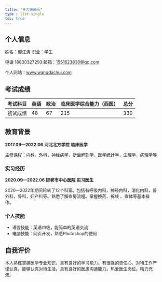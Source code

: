 ```yaml
---
title: "王大锤简历"
type : list-single
toc: true
---
```


## 个人信息 ##

姓名：郝江涛          	职业：学生

电话 18830327293      邮箱：1551623830@qq.com

个人网站：www.wangdachui.com

## 考试成绩

| 考试科目 | 英语 | 政治 | 临床医学综合能力（西医） | 总分 |
| -------- | ---- | ---- | ------------------------ | ---- |
| 初试成绩 | 48   | 67   | 215                      | 330  |



## 教育背景

**2017.09—2022.06**						**河北北方学院** 						**临床医学**

主修课程：内科，外科，神经病学，断面解剖学，医学统计学，生理学，病理学等

### 实习经历

**2020.09—2022.06** 						**邯郸市中心医院** 					**实习医生**

2020—2022年期间轮转了12个科室。包括有呼吸内科，神经内科，消化内科，普外科，骨科，妇产科等。熟悉了解查房流程。掌握换药、拆线 、查体等基本操作。

### 个人技能

- 语言技能：英语四级，能简单的英语交流
- 电脑技能：网页开发，熟悉Photoshop的使用

## 自我评价

本人熟练掌握医学专业知识，具有良好的学习能力。有很强的责任心，对待工作严谨认真。能够认真对待生活，具有良好的医患沟通能力。热爱医生岗位，精力充沛。









